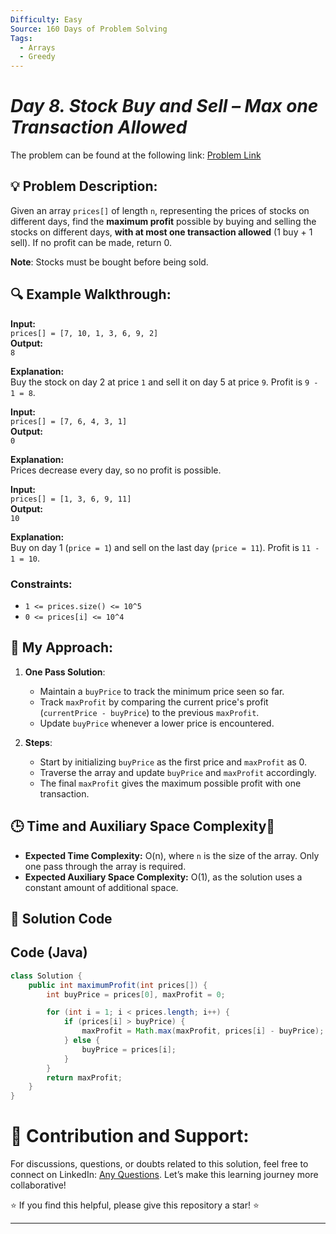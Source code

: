 ```yaml
---
Difficulty: Easy
Source: 160 Days of Problem Solving
Tags:
  - Arrays
  - Greedy
---
```


#  _Day 8. Stock Buy and Sell – Max one Transaction Allowed_ 

The problem can be found at the following link: [Problem Link](https://www.geeksforgeeks.org/batch/gfg-160-problems/track/arrays-gfg-160/problem/buy-stock-2)  

## 💡 **Problem Description:**

Given an array `prices[]` of length `n`, representing the prices of stocks on different days, find the **maximum profit** possible by buying and selling the stocks on different days, **with at most one transaction allowed** (1 buy + 1 sell). If no profit can be made, return 0.

**Note**: Stocks must be bought before being sold.

## 🔍 **Example Walkthrough:**

**Input:**  
`prices[] = [7, 10, 1, 3, 6, 9, 2]`  
**Output:**  
`8`  

**Explanation:**  
Buy the stock on day 2 at price `1` and sell it on day 5 at price `9`. Profit is `9 - 1 = 8`.  

**Input:**  
`prices[] = [7, 6, 4, 3, 1]`  
**Output:**  
`0`  

**Explanation:**  
Prices decrease every day, so no profit is possible.  

**Input:**  
`prices[] = [1, 3, 6, 9, 11]`  
**Output:**  
`10`  

**Explanation:**  
Buy on day 1 (`price = 1`) and sell on the last day (`price = 11`). Profit is `11 - 1 = 10`.  

### Constraints:
- `1 <= prices.size() <= 10^5`  
- `0 <= prices[i] <= 10^4`  


## 🎯 **My Approach:**

1. **One Pass Solution**:
   - Maintain a `buyPrice` to track the minimum price seen so far.  
   - Track `maxProfit` by comparing the current price's profit (`currentPrice - buyPrice`) to the previous `maxProfit`.  
   - Update `buyPrice` whenever a lower price is encountered.  

2. **Steps**:  
   - Start by initializing `buyPrice` as the first price and `maxProfit` as 0.  
   - Traverse the array and update `buyPrice` and `maxProfit` accordingly.  
   - The final `maxProfit` gives the maximum possible profit with one transaction.  


## 🕒 **Time and Auxiliary Space Complexity**📝

- **Expected Time Complexity:** O(n), where `n` is the size of the array. Only one pass through the array is required.  
- **Expected Auxiliary Space Complexity:** O(1), as the solution uses a constant amount of additional space.  

## 📝 **Solution Code**


## Code (Java)

```java
class Solution {
    public int maximumProfit(int prices[]) {
        int buyPrice = prices[0], maxProfit = 0;

        for (int i = 1; i < prices.length; i++) {
            if (prices[i] > buyPrice) { 
                maxProfit = Math.max(maxProfit, prices[i] - buyPrice); 
            } else {
                buyPrice = prices[i]; 
            }
        }
        return maxProfit;
    }
}
```

# 🎯 **Contribution and Support:**

For discussions, questions, or doubts related to this solution, feel free to connect on LinkedIn: [Any Questions](https://www.linkedin.com/in/sanjana-yadav007). Let’s make this learning journey more collaborative!  

⭐ If you find this helpful, please give this repository a star! ⭐  

---
